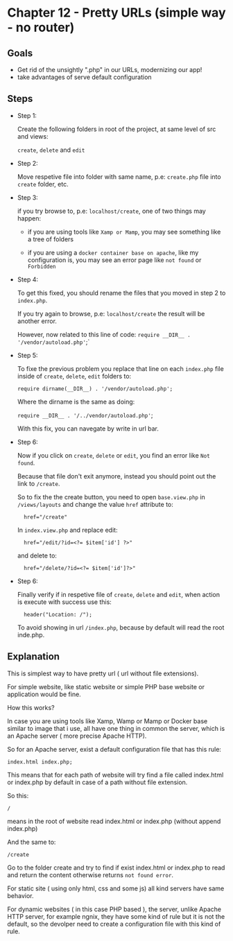 # Chapter 12 - Pretty URLs (simple way - no router)

## Goals

- Get rid of the unsightly ".php" in our URLs, modernizing our app!
- take advantages of serve default configuration

## Steps

- Step 1:

  Create the following folders in root of the project, at same level of src and views:

  `create`, `delete` and `edit`

- Step 2:

  Move respetive file into folder with same name, p.e: `create.php` file into `create` folder, etc.

- Step 3:

  if you try browse to, p.e: `localhost/create`, one of two things may happen:

  - if you are using tools like `Xamp or Mamp`, you may see something like a tree of folders

  - if you are using a `docker container base on apache`, like my configuration is, you may see an error page like `not found` or `Forbidden`

- Step 4:

  To get this fixed, you should rename the files that you moved in step 2 to `index.php`.

  If you try again to browse, p.e: `localhost/create` the result will be another error.

  However, now related to this line of code: `require __DIR__ . '/vendor/autoload.php'`;`

- Step 5:

  To fixe the previous problem you replace that line on each `index.php` file inside of `create`, `delete`, `edit` folders to:

  `require dirname(__DIR__) . '/vendor/autoload.php';`

  Where the dirname is the same as doing:

  `require __DIR__ . '/../vendor/autoload.php'`;

  With this fix, you can navegate by write in url bar.

- Step 6:

  Now if you click on `create`, `delete` or `edit`, you find an error like `Not found`.

  Because that file don't exit anymore, instead you should point out the link to `/create`.

  So to fix the the create button, you need to open `base.view.php` in `/views/layouts` and change the value `href` attribute to:

        href="/create"

  In `index.view.php` and replace edit:

        href="/edit/?id=<?= $item['id'] ?>"

  and delete to:

        href="/delete/?id=<?= $item['id']?>"

- Step 6:

  Finally verify if in respetive file of `create`, `delete` and `edit`, when action is execute with success use this:

        header("Location: /");

  To avoid showing in url `/index.php`, because by default will read the root inde.php.

## Explanation

This is simplest way to have pretty url ( url without file extensions).

For simple website, like static website or simple PHP base website or application would be fine.

How this works?

In case you are using tools like Xamp, Wamp or Mamp or Docker base similar to image that i use, all have one thing in common the server, which is an Apache server ( more precise Apache HTTP).

So for an Apache server, exist a default configuration file that has this rule:

    index.html index.php;

This means that for each path of website will try find a file called index.html or index.php by default in case of a path without file extension.

So this:

    /

means in the root of website read index.html or index.php (without append index.php)

And the same to:

    /create

Go to the folder create and try to find if exist index.html or index.php to read and return the content otherwise returns `not found error`.

For static site ( using only html, css and some js) all kind servers have same behavior.

For dynamic websites ( in this case PHP based ), the server, unlike Apache HTTP server, for example ngnix, they have some kind of rule but it is not the default, so the devolper need to create a configuration file with this kind of rule.
